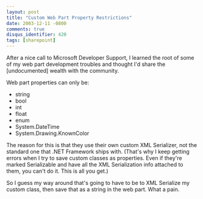 ```yaml
---
layout: post
title: "Custom Web Part Property Restrictions"
date: 2003-12-11 -0800
comments: true
disqus_identifier: 420
tags: [sharepoint]
---
```

After a nice call to Microsoft Developer Support, I learned the root of
some of my web part development troubles and thought I'd share the
[undocumented] wealth with the community.

 Web part properties can only be:
-   string
-   bool
-   int
-   float
-   enum
-   System.DateTime
-   System.Drawing.KnownColor

The reason for this is that they use their own custom XML Serializer,
not the standard one that .NET Framework ships with. (That's why I keep
getting errors when I try to save custom classes as properties. Even if
they're marked Serializable and have all the XML Serialization info
attached to them, you can't do it. This is all you get.)

 So I guess my way around that's going to have to be to XML Serialize my
custom class, then save that as a string in the web part. What a pain.
